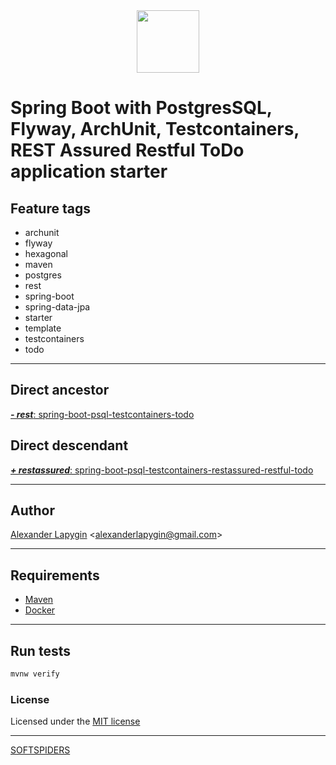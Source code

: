 <div align="center">
    <a href="https://github.com/softspiders/softspiders">
      <img src="https://avatars.githubusercontent.com/u/47006425?v=4"width="100" height="100"/>
    </a>
</div> 

# Spring Boot with PostgresSQL, Flyway, ArchUnit, Testcontainers, REST Assured Restful ToDo application starter

## Feature tags

- archunit
- flyway
- hexagonal
- maven
- postgres
- rest
- spring-boot
- spring-data-jpa
- starter
- template
- testcontainers
- todo

---

## Direct ancestor

[***- rest***: spring-boot-psql-testcontainers-todo](https://github.com/softspiders/springboot-postgres-testcontainers-restassured-selenium-restful-todo-app-starter/tree/springboot-psql-testcontainers-hexagonal-todo#readme)

## Direct descendant

[***+ restassured***: spring-boot-psql-testcontainers-restassured-restful-todo](https://github.com/softspiders/springboot-postgres-testcontainers-restassured-selenium-restful-todo-app-starter/tree/spring-boot-psql-testcontainers-restassured-restful-hexagonal-todo#readme)

---

## Author

[Alexander Lapygin](https://github.com/AlexanderLapygin) <<alexanderlapygin@gmail.com>>

---

## Requirements

- [Maven](https://maven.apache.org/)
- [Docker](https://docs.docker.com/get-docker/)

---

## Run tests

```sh
mvnw verify
```

### License

Licensed under the [MIT license](./LICENSE)

---

[SOFTSPIDERS](https://github.com/softspiders/softspiders)
